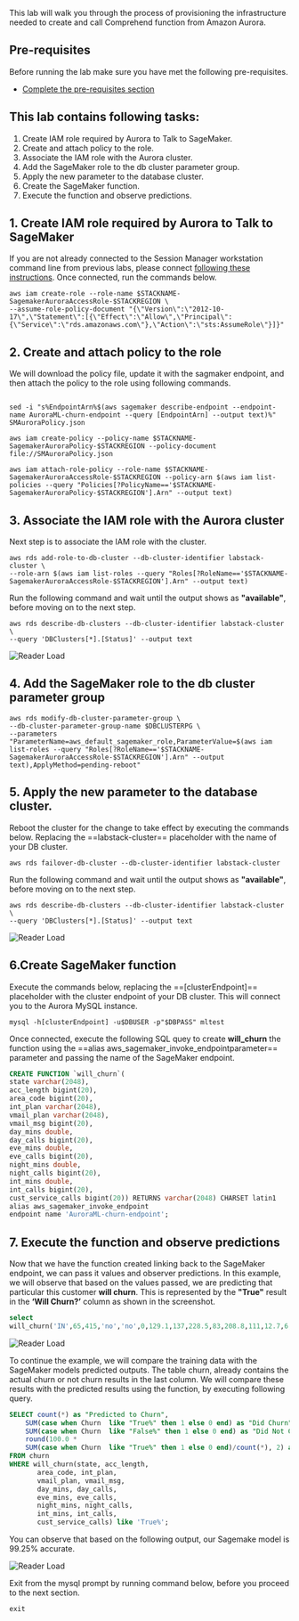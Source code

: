 This lab will walk you through the process of provisioning the infrastructure needed to create and call Comprehend function from Amazon Aurora.

## Pre-requisites
Before running the lab make sure you have met the following pre-requisites.

* [Complete the pre-requisites section](/ml/overview/)

## This lab contains following tasks:

1. Create IAM role required by Aurora to Talk to SageMaker.
2. Create and attach policy to the role.
3. Associate the IAM role with the Aurora cluster.
4. Add the SageMaker role to the db cluster parameter group.
5. Apply the new parameter to the database cluster.
6. Create the SageMaker function.
7. Execute the function and observe predictions.  


## 1. Create IAM role required by Aurora to Talk to SageMaker

If you are not already connected to the Session Manager workstation command line from previous labs, please connect [following these instructions](/prereqs/connect/). Once connected, run the commands below.

``` shell
aws iam create-role --role-name $STACKNAME-SagemakerAuroraAccessRole-$STACKREGION \
--assume-role-policy-document "{\"Version\":\"2012-10-17\",\"Statement\":[{\"Effect\":\"Allow\",\"Principal\":{\"Service\":\"rds.amazonaws.com\"},\"Action\":\"sts:AssumeRole\"}]}"
```

## 2. Create and attach policy to the role

We will download the policy file, update it with the sagmaker endpoint, and then attach the policy to the role using following commands.

``` shell

sed -i "s%EndpointArn%$(aws sagemaker describe-endpoint --endpoint-name AuroraML-churn-endpoint --query [EndpointArn] --output text)%" SMAuroraPolicy.json

aws iam create-policy --policy-name $STACKNAME-SagemakerAuroraPolicy-$STACKREGION --policy-document file://SMAuroraPolicy.json

aws iam attach-role-policy --role-name $STACKNAME-SagemakerAuroraAccessRole-$STACKREGION --policy-arn $(aws iam list-policies --query "Policies[?PolicyName=='$STACKNAME-SagemakerAuroraPolicy-$STACKREGION'].Arn" --output text)

```

## 3. Associate the IAM role with the Aurora cluster

Next step is to associate the IAM role with the cluster.

``` shell
aws rds add-role-to-db-cluster --db-cluster-identifier labstack-cluster \
--role-arn $(aws iam list-roles --query "Roles[?RoleName=='$STACKNAME-SagemakerAuroraAccessRole-$STACKREGION'].Arn" --output text)
```		
Run the following command and wait until the output shows as **"available"**, before moving on to the next step.

``` shell
aws rds describe-db-clusters --db-cluster-identifier labstack-cluster \
--query 'DBClusters[*].[Status]' --output text
```

<span class="image">![Reader Load](/ml/comprehend/2-dbcluster-available.png?raw=true)</span>

## 4. Add the SageMaker role to the db cluster parameter group

``` shell
aws rds modify-db-cluster-parameter-group \
--db-cluster-parameter-group-name $DBCLUSTERPG \
--parameters "ParameterName=aws_default_sagemaker_role,ParameterValue=$(aws iam list-roles --query "Roles[?RoleName=='$STACKNAME-SagemakerAuroraAccessRole-$STACKREGION'].Arn" --output text),ApplyMethod=pending-reboot"
```

## 5. Apply the new parameter to the database cluster.
Reboot the cluster for the change to take effect by executing the commands below. Replacing the ==labstack-cluster== placeholder with the  name of your DB cluster.

``` shell
aws rds failover-db-cluster --db-cluster-identifier labstack-cluster
```
Run the following command and wait until the output shows as **"available"**, before moving on to the next step.

``` shell
aws rds describe-db-clusters --db-cluster-identifier labstack-cluster \
--query 'DBClusters[*].[Status]' --output text
```

<span class="image">![Reader Load](/ml/comprehend/2-dbcluster-available.png?raw=true)</span>


## 6.Create SageMaker function

Execute the commands below, replacing the ==[clusterEndpoint]== placeholder with the cluster endpoint of your DB cluster. This will connect you to the Aurora MySQL  instance.

``` shell
mysql -h[clusterEndpoint] -u$DBUSER -p"$DBPASS" mltest
```

Once connected, execute the following SQL quey to create **will_churn** the function using the ==alias aws_sagemaker_invoke_endpointparameter== parameter and passing the name of the SageMaker endpoint.  

```sql
CREATE FUNCTION `will_churn`(
state varchar(2048), 
acc_length bigint(20),
area_code bigint(20), 
int_plan varchar(2048),
vmail_plan varchar(2048), 
vmail_msg bigint(20),
day_mins double, 
day_calls bigint(20),
eve_mins double, 
eve_calls bigint(20),
night_mins double, 
night_calls bigint(20),
int_mins double, 
int_calls bigint(20),
cust_service_calls bigint(20)) RETURNS varchar(2048) CHARSET latin1
alias aws_sagemaker_invoke_endpoint
endpoint name 'AuroraML-churn-endpoint';
```


## 7. Execute the function and observe predictions
Now that we have the function created linking back to the SageMaker endpoint, we can pass it values and observer predictions. In this example, we will observe that based on the values passed, we are predicting that particular this customer **will churn**. This is represented by the **"True"** result in the **‘Will Churn?’** column as shown in the screenshot.

``` sql
select 
will_churn('IN',65,415,'no','no',0,129.1,137,228.5,83,208.8,111,12.7,6,4) as 'Will Churn?';

```

<span class="image">![Reader Load](/ml/sagemaker/1-sagemaker-out.png?raw=true)</span>



To continue the example, we will compare the training data with the SageMaker models predicted outputs. The table churn, already contains the actual churn or not churn results in the last column. We will compare these results with the predicted results using the function, by executing following query. 

``` sql
SELECT count(*) as "Predicted to Churn", 
	SUM(case when Churn  like "True%" then 1 else 0 end) as "Did Churn",
	SUM(case when Churn  like "False%" then 1 else 0 end) as "Did Not Churn",
	round(100.0 * 
	SUM(case when Churn  like "True%" then 1 else 0 end)/count(*), 2) as "Accuracy %"
FROM churn
WHERE will_churn(state, acc_length,
       area_code, int_plan,
       vmail_plan, vmail_msg,
       day_mins, day_calls,
       eve_mins, eve_calls,
       night_mins, night_calls,
       int_mins, int_calls,
       cust_service_calls) like 'True%';  
```

You can observe that based on the following output, our Sagemake model is 99.25% accurate.

<span class="image">![Reader Load](/ml/sagemaker/2-sagemaker-function-out.png?raw=true)</span>


Exit from the mysql prompt by running command below, before you proceed to the next section.

``` sql
exit
```
